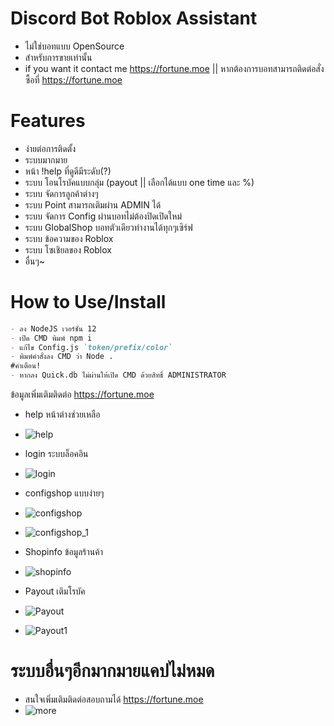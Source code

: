 # Discord Bot Roblox Assistant
- ไม่ใช่บอทแบบ OpenSource
- สำหรับการขายเท่านั้น
- if you want it contact me https://fortune.moe || หากต้องการบอทสามารถติดต่อสั่งซื้อที่ https://fortune.moe

# Features
- ง่ายต่อการติดตั้ง
- ระบบมากมาย
- หน้า !help ที่ดูดีมีระดับ(?)
- ระบบ โอนโรบัคแบบกลุ่ม (payout || เลือกได้แบบ one time และ %)
- ระบบ จัดการลูกค้าต่างๆ
- ระบบ Point สามารถเติมผ่าน ADMIN ได้
- ระบบ จัดการ Config ผ่านบอทไม่ต้องปิดเปิดใหม่
- ระบบ GlobalShop บอทตัวเดียวทำงานได้ทุกๆเซิร์ฟ
- ระบบ ข้อความของ Roblox
- ระบบ โซเชิยลของ Roblox
- อื่นๆ~

# How to Use/Install
```markdown
- ลง NodeJS เวอร์ชั่น 12
- เปิด CMD พิมพ์ npm i
- แก้ไข Config.js `token/prefix/color`
- พิมพ์คำสั่งลง CMD ว่า Node .
#คำเตือน!
- หากลง Quick.db ไม่ผ่านให้เปิด CMD ด้วยสิทธิ์ ADMINISTRATOR
```
ข้อมูลเพิ่มเติมติดต่อ https://fortune.moe

- help หน้าต่างช่วยเหลือ
- ![help](https://cdn.discordapp.com/attachments/734360066202796104/747457928885305364/unknown.png)

- login ระบบล็อคอิน
- ![login](https://cdn.discordapp.com/attachments/734360082019516436/747462882060533891/login.gif)

- configshop แบบง่ายๆ
- ![configshop](https://cdn.discordapp.com/attachments/734360066202796104/747466711426531408/unknown.png)
- ![configshop_1](https://cdn.discordapp.com/attachments/734360066202796104/747466774408200332/unknown.png)

- Shopinfo ข้อมูลร้านค้า
- ![shopinfo](https://cdn.discordapp.com/attachments/734360066202796104/747466821539594310/unknown.png)

- Payout เติมโรบัค
- ![Payout](https://cdn.discordapp.com/attachments/734360066202796104/747466895124594818/unknown.png)
- ![Payout1](https://cdn.discordapp.com/attachments/734360066202796104/747466961889525760/unknown.png)
# ระบบอื่นๆอีกมากมายแคปไม่หมด
- สนใจเพิ่มเติมติดต่อสอบถามได้ https://fortune.moe
- ![more](https://cdn.discordapp.com/attachments/734360066202796104/747467841372028948/unknown.png)
